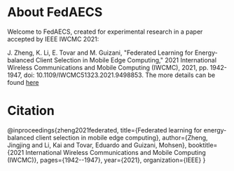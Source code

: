 # About FedAECS

Welcome to FedAECS, created for experimental research in a paper accepted by IEEE IWCMC 2021:


J. Zheng, K. Li, E. Tovar and M. Guizani, "Federated Learning for Energy-balanced Client Selection in Mobile Edge Computing," 2021 International Wireless Communications and Mobile Computing (IWCMC), 2021, pp. 1942-1947, doi: 10.1109/IWCMC51323.2021.9498853.  The more details can be found [here](https://ieeexplore.ieee.org/document/9498853)

# Citation
@inproceedings{zheng2021federated,
  title={Federated learning for energy-balanced client selection in mobile edge computing},
  author={Zheng, Jingjing and Li, Kai and Tovar, Eduardo and Guizani, Mohsen},
  booktitle={2021 International Wireless Communications and Mobile Computing (IWCMC)},
  pages={1942--1947},
  year={2021},
  organization={IEEE}
}
